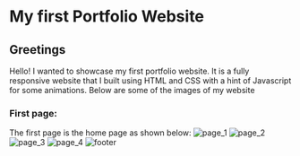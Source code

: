 # My first Portfolio Website

## Greetings
Hello! I wanted to showcase my first portfolio website. It is a fully responsive website that I built using HTML and CSS with a hint of Javascript for some animations.
Below are some of the images of my website 
### First page:
The first page is the home page as shown below:
![page_1](https://user-images.githubusercontent.com/73675772/107859725-71ec3a80-6e09-11eb-8231-8f2fc47d629e.PNG)
![page_2](https://user-images.githubusercontent.com/73675772/107859736-82041a00-6e09-11eb-937a-42aac2537390.PNG)
![page_3](https://user-images.githubusercontent.com/73675772/107859742-86c8ce00-6e09-11eb-8cb6-f26cfa0c8850.PNG)
![page_4](https://user-images.githubusercontent.com/73675772/107859745-87f9fb00-6e09-11eb-88cd-22e5cbde6102.PNG)
![footer](https://user-images.githubusercontent.com/73675772/107859746-88929180-6e09-11eb-8791-12ad6f90ea3e.PNG)
